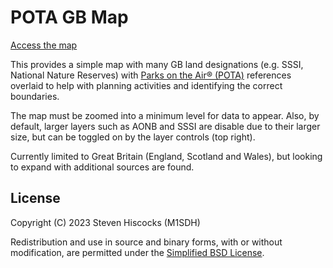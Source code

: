 # POTA GB Map

[Access the map](https://kwirk.github.io/pota-gb-map)

This provides a simple map with many GB land designations (e.g. SSSI, National Nature Reserves)
with [Parks on the Air® (POTA)](https://parksontheair.com/) references overlaid to help with
planning activities and identifying the correct boundaries.

The map must be zoomed into a minimum level for data to appear. Also, by default, larger layers such as AONB and SSSI are disable due to their larger size, but can be toggled on by the layer controls (top right).

Currently limited to Great Britain (England, Scotland and Wales), but looking to expand with additional sources are found.

## License
Copyright (C) 2023 Steven Hiscocks (M1SDH)

Redistribution and use in source and binary forms, with or without modification, are permitted under the [Simplified BSD License](LICENSE.md).
